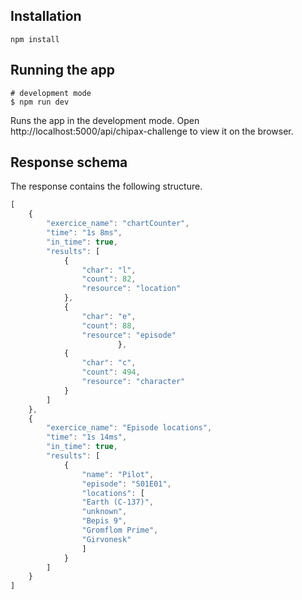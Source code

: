 
## Installation
`npm install`

## Running the app
```bas
# development mode
$ npm run dev
```

Runs the app in the development mode. Open http://localhost:5000/api/chipax-challenge to view it on the browser.

## Response schema
The response contains the following structure.

```js
[
    {
        "exercice_name": "chartCounter",
        "time": "1s 8ms",
        "in_time": true,
        "results": [
            {
                "char": "l",
                "count": 82,
                "resource": "location"
            },
            {
                "char": "e",
                "count": 88,
                "resource": "episode"
                        },
            {
                "char": "c",
                "count": 494,
                "resource": "character"
            }
        ]
    },
    {
        "exercice_name": "Episode locations",
        "time": "1s 14ms",
        "in_time": true,
        "results": [
            {
                "name": "Pilot",
                "episode": "S01E01",
                "locations": [
                "Earth (C-137)",
                "unknown",
                "Bepis 9",
                "Gromflom Prime",
                "Girvonesk"
                ]
            }
        ]
    }    
]       
```